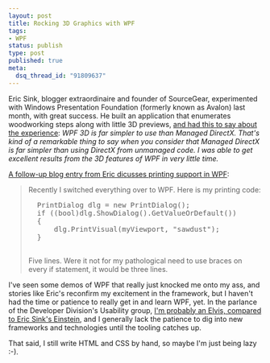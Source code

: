 ```yaml
--- 
layout: post
title: Rocking 3D Graphics with WPF
tags: 
- WPF
status: publish
type: post
published: true
meta: 
  dsq_thread_id: "91809637"
---
```

Eric Sink, blogger extraordinaire and founder of SourceGear, experimented with Windows Presentation Foundation (formerly known as Avalon) last month, with great success. He built an application that enumerates woodworking steps along with little 3D previews, <a href="http://software.ericsink.com/entries/WPF_14July2006.html">and had this to say about the experience</a>:
  <em>WPF 3D is far simpler to use than Managed DirectX.  That's kind of a remarkable thing to say when you consider that Managed DirectX is far simpler than using DirectX from unmanaged code.  I was able to get excellent results from the 3D features of WPF in very little time.</em>

  <a href="http://software.ericsink.com/entries/WPF_3D_Printing.html">A follow-up blog entry from Eric dicusses printing support in WPF</a>:
  <blockquote>Recently I switched everything over to WPF.  Here is my printing code:
  <pre>
  PrintDialog dlg = new PrintDialog();
  if ((bool)dlg.ShowDialog().GetValueOrDefault())
  {
      dlg.PrintVisual(myViewport, "sawdust");
  }
  </pre>
  Five lines.  Were it not for my pathological need to use braces on every if statement, it would be three lines.</blockquote>

  I've seen some demos of WPF that really just knocked me onto my ass, and stories like Eric's reconfirm my excitement in the framework, but I haven't had the time or patience to really get in and learn WPF, yet. In the parlance of the Developer Division's Usability group, <a href="http://wesnerm.blogs.com/net_undocumented/2003/09/who_are_you_mor.html">I'm probably an Elvis, compared to Eric Sink's Einstein</a>, and I generally lack the patience to dig into new frameworks and technologies until the tooling catches up.

  That said, I still write HTML and CSS by hand, so maybe I'm just being lazy :-).
